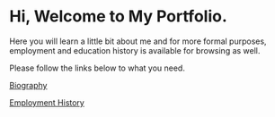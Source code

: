 # Hi, Welcome to My Portfolio.
Here you will learn a little bit about me and for more formal purposes, employment and education history is available for browsing as well.

Please follow the links below to what you need.

[Biography](https://michael-zen-hang-lui.github.io/portfolio/biography/from-then-to-now.md)

[Employment History](https://michael-zen-hang-lui.github.io/Portfolio/history)
